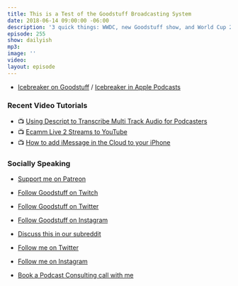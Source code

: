 ```yaml
---
title: This is a Test of the Goodstuff Broadcasting System
date: 2018-06-14 09:00:00 -06:00
description: '3 quick things: WWDC, new Goodstuff show, and World Cup 2018'
episode: 255
show: dailyish
mp3: 
image: ''
video: 
layout: episode
---
```


* [Icebreaker on Goodstuff](https://goodstuff.fm/icebreaker/) / [Icebreaker in Apple Podcasts](https://itunes.apple.com/ca/podcast/icebreaker-podcast/id1358187107?mt=2&at=10l4Ki&ct=website)

### Recent Video Tutorials

* 📺 [Using Descript to Transcribe Multi Track Audio for Podcasters](https://www.youtube.com/watch?v=wRWttnLOQiE)
* 📺 [Ecamm Live 2 Streams to YouTube](https://www.youtube.com/watch?v=lpr267l4VDM)
* 📺 [How to add iMessage in the Cloud to your iPhone](https://www.youtube.com/watch?v=-nrIxRkmFeo)

### Socially Speaking

* [Support me on Patreon](https://www.patreon.com/ichris)

* [Follow Goodstuff on Twitch](https://www.twitch.tv/goodstuff_fm)
* [Follow Goodstuff on Twitter](https://twitter.com/goodstufffm)
* [Follow Goodstuff on Instagram](https://www.instagram.com/goodstuff_fm/)
* [Discuss this in our subreddit](https://www.reddit.com/r/Goodstuff_fm/)

* [Follow me on Twitter](https://www.twitter.com/ichris)
* [Follow me on Instagram](https://www.instagram.com/ichrisv2/)
* [Book a Podcast Consulting call with me](https://calendly.com/ichris/podcast-consulting-call)
